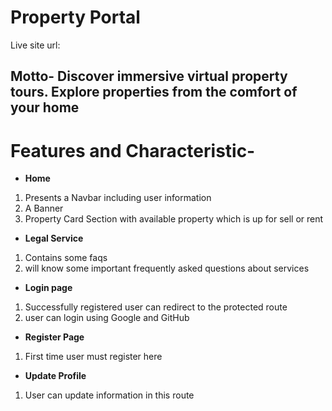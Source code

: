 # Property Portal
Live site url: 

## Motto- Discover immersive virtual property tours. Explore properties from the comfort of your home


# Features and Characteristic-
- **Home** 
1. Presents a Navbar including user information
2. A Banner 
2. Property Card Section with available property which is up for sell or rent

- **Legal Service** 
1. Contains some faqs 
2. will know some important frequently asked questions about services

- **Login page** 
1. Successfully registered user can redirect to the protected route
2. user can login using Google and GitHub

- **Register Page** 
1. First time user must register here

- **Update Profile** 
 1.  User can update information in this route


